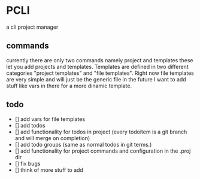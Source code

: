 # PCLI 

a cli project manager

## commands 

currently there are only two commands namely project and templates
these let you add projects and templates. Templates are defined in two different categories "project templates" and "file templates". Right now file templates are very simple and will just be the generic file in the future I want to add stuff like vars in there for a more dinamic template.

## todo

- [] add vars for file templates
- [] add todos
- [] add functionality for todos in project (every todoitem is a git branch and will merge on completion)
- [] add todo groups (same as normal todos in git terms.)
- [] add functionality for project commands and configuration in the .proj dir
- [] fix bugs
- [] think of more stuff to add
